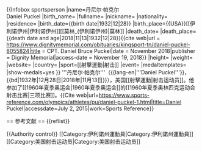 {{Infobox sportsperson
|name=丹尼尔·帕克尔<br />Daniel Puckel
|birth_name=
|fullname=
|nickname=
|nationality=
|residence=
|birth_date={{birth date|1932|12|28}}
|birth_place={{USA}}[[伊利诺伊州|伊利诺伊州]][[莫林_(伊利诺伊州)|莫林]]
|death_date=
|death_place={{death date and age|2018|11|13|1932|12|28}}<ref name="Obituary">{{cite web|url = https://www.dignitymemorial.com/obituaries/kingsport-tn/daniel-puckel-8055824|title = CPT. Daniel Bruce Puckel|date = November 2018|publisher = Dignity Memorial|access-date = November 19, 2018}}</ref>
|height=
|weight=
|website=
|country=
|sport=[[射擊運動|射击]]
|event=
|medaltemplates=
|show-medals=yes
}}
'''丹尼尔·帕克尔'''（{{lang-en|'''Daniel Puckel'''}}，{{bd|1932年|12月28日|2018年|11月13日}}），美国[[射擊運動|射击运动员]]。他参加了[[1960年夏季奥运会|1960年夏季奥运会]]的[[1960年夏季奥林匹克运动会射击比赛|三项比赛]]。<ref name="SportsRef">{{Cite web|url=https://www.sports-reference.com/olympics/athletes/pu/daniel-puckel-1.html|title=Daniel Puckel|accessdate=July 2, 2015|work=Sports Reference}}</ref>

== 参考文献 ==
{{reflist}}

{{Authority control}}
[[Category:伊利諾州運動員|Category:伊利諾州運動員]]
[[Category:美国射击运动员|Category:美国射击运动员]]